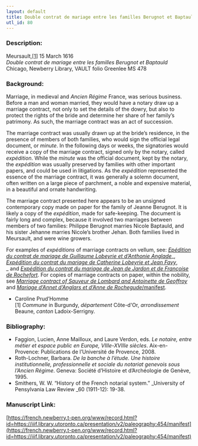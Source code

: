 ```yaml
---
layout: default
title: Double contrat de mariage entre les familles Berugnot et Baptauld
utl_id: 80
---
```


### Description:

Meursault,<a id="_ftnref1">[[1]](#_ftn1)</a> 15 March 1616<br>
_Double contrat de mariage entre les familles Berugnot et Baptauld_<br>
Chicago, Newberry Library, VAULT folio Greenlee MS 478

### Background:

Marriage, in medieval and _Ancien Régime_ France, was serious business. Before a man and woman married, they would have a notary draw up a marriage contract, not only to set the details of the dowry, but also to protect the rights of the bride and determine her share of her family’s patrimony. As such, the marriage contract was an act of succession.

The marriage contract was usually drawn up at the bride’s residence, in the presence of members of both families, who would sign the official legal document, or _minute_. In the following days or weeks, the signatories would receive a copy of the marriage contract, signed only by the notary, called _expédition_. While the _minute_ was the official document, kept by the notary, the _expédition_ was usually preserved by families with other important papers, and could be used in litigations. As the _expédition_ represented the essence of the marriage contract, it was generally a solemn document, often written on a large piece of parchment, a noble and expensive material, in a beautiful and ornate handwriting.

The marriage contract presented here appears to be an unsigned contemporary copy made on paper for the family of Jeanne Berugnot. It is likely a copy of the _expédition_, made for safe-keeping. The document is fairly long and complex, because it involved two marriages between members of two families: Philippe Berugnot marries Nicole Baptauld, and his sister Jehanne marries Nicole’s brother Jehan. Both families lived in Meursault, and were wine growers.

For examples of _expéditions_ of marriage contracts on vellum, see: [_Epédition du contrat de mariage de Guillaume Lobeyrie et d’Anthonie Anglade_](https://french.newberry.t-pen.org/www/record.html?id=476)_, _[_Expédition du contrat du mariage de Catherine Lobeyrie et Jean Favy_](https://french.newberry.t-pen.org/www/record.html?id=483)_, _ and [_Expédition du contrat du mariage de Jean de Jardon et de Françoise de Rochefort_](https://french.newberry.t-pen.org/www/record.html?id=484). For copies of marriage contracts on paper, within the nobility, see [_Marriage contract of Sauveur de Lombard and Antoinette de Geoffroy_](https://french.newberry.t-pen.org/www/record.html?id=464) and [_Mariage d’Annet d’Anglars et d’Anne de Rochegude_/manifest](https://french.newberry.t-pen.org/www/record.html?id=487).

- Caroline Prud’Homme<br>
<a id="_ftn1">[1]</a> _Commune_ in Burgundy, _département_ Côte-d'Or, _arrondissement_ Beaune, _canton_ Ladoix-Serrigny.

### Bibliography:

- Faggion, Lucien, Anne Mailloux, and Laure Verdon, eds. _Le notaire, entre métier et espace public en Europe, VIIIe-XVIIIe siècles_. Aix-en-Provence: Publications de l’Université de Provence, 2008.
- Roth-Lochner, Barbara. _De la banche à l’étude. Une histoire institutionnelle, professionnelle et sociale du notariat genevois sous l’Ancien Régime_. Geneva: Société d’Histoire et d’Archéologie de Genève, 1995.
- Smithers, W. W. “History of the French notarial system.” _University of Pensylvania Law Review _60 (1911-12): 19-38.

### Manuscript Link:

[https://french.newberry.t-pen.org/www/record.html?id=https://iiif.library.utoronto.ca/presentation/v2/paleography:454/manifest](https://french.newberry.t-pen.org/www/record.html?id=https://iiif.library.utoronto.ca/presentation/v2/paleography:454/manifest)
